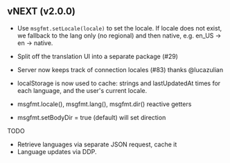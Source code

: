 ## vNEXT (v2.0.0)

* Use `msgfmt.setLocale(locale)` to set the locale.  If locale does not
  exist, we fallback to the lang only (no regional) and then native, e.g.
  en_US -> en -> native.

* Split off the translation UI into a separate package (#29)

* Server now keeps track of connection locales (#83) thanks @lucazulian

* localStorage is now used to cache: strings and lastUpdatedAt times for
  each language, and the user's current locale.

* msgfmt.locale(), msgfmt.lang(), msgfmt.dir() reactive getters

* msgfmt.setBodyDir = true (default) will set <body> direction



TODO

* Retrieve languages via separate JSON request, cache it
* Language updates via DDP.
